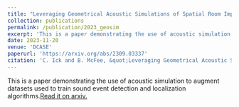 ```yaml
---
title: "Leveraging Geometrical Acoustic Simulations of Spatial Room Impulse Responses for Improved Sound Event Detection and Localization"
collection: publications
permalink: /publication/2023_geosim
excerpt: 'This is a paper demonstrating the use of acoustic simulation to augment datasets used to train sound event detection and localization algorithms.'
date: 2023-11-20
venue: 'DCASE'
paperurl: 'https://arxiv.org/abs/2309.03337'
citation: 'C. Ick and B. McFee, &quot;Leveraging Geometrical Acoustic Simulations of Spatial Room Impulse Responses for Improved Sound Event Detection and Localization&quot; <i>DCASE</i> (2023)'
---
```

This is a paper demonstrating the use of acoustic simulation to augment datasets used to train sound event detection and localization algorithms.[Read it on arxiv.](https://arxiv.org/abs/2309.03337)